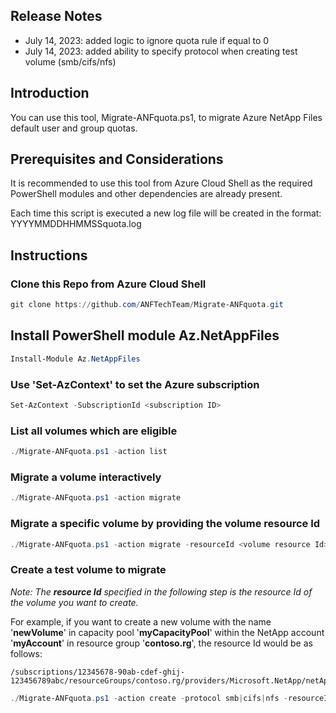 ## Release Notes

- July 14, 2023: added logic to ignore quota rule if equal to 0
- July 14, 2023: added ability to specify protocol when creating test volume (smb/cifs/nfs)

## Introduction

You can use this tool, Migrate-ANFquota.ps1, to migrate Azure NetApp Files default user and group quotas. 

## Prerequisites and Considerations

It is recommended to use this tool from Azure Cloud Shell as the required PowerShell modules and other dependencies are already present.

Each time this script is executed a new log file will be created in the format: YYYYMMDDHHMMSSquota.log

## Instructions

### Clone this Repo from Azure Cloud Shell
```powershell
git clone https://github.com/ANFTechTeam/Migrate-ANFquota.git 
```

## Install PowerShell module Az.NetAppFiles
```powershell
Install-Module Az.NetAppFiles
```

### Use 'Set-AzContext' to set the Azure subscription
```powershell
Set-AzContext -SubscriptionId <subscription ID>
```

### List all volumes which are eligible
```powershell
./Migrate-ANFquota.ps1 -action list
```

### Migrate a volume interactively
```powershell
./Migrate-ANFquota.ps1 -action migrate
```

### Migrate a specific volume by providing the volume resource Id
```powershell
./Migrate-ANFquota.ps1 -action migrate -resourceId <volume resource Id>
```

### Create a test volume to migrate

_Note: The **resource Id** specified in the following step is the resource Id of the volume you want to create._

For example, if you want to create a new volume with the name '**newVolume**' in capacity pool '**myCapacityPool**' within the NetApp account '**myAccount**' in resource group '**contoso.rg**', the resource Id would be as follows:

```
/subscriptions/12345678-90ab-cdef-ghij-123456789abc/resourceGroups/contoso.rg/providers/Microsoft.NetApp/netAppAccounts/myAccount/capacityPools/myCapacityPool/volumes/newVolume
```

```powershell
./Migrate-ANFquota.ps1 -action create -protocol smb|cifs|nfs -resourceId <volume resource Id> -location <region for new volume> -subnetResourceId <existing delegated subnet Resource Id>
```
